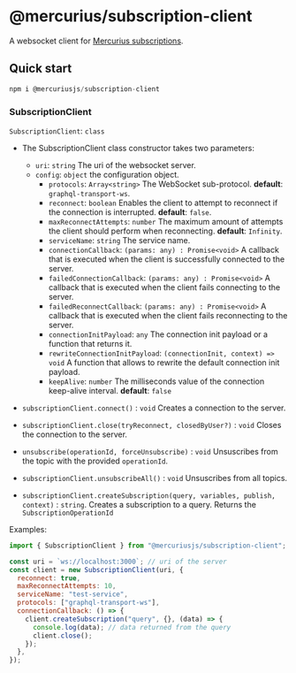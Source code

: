 # @mercurius/subscription-client

A websocket client for [Mercurius subscriptions](https://github.com/mercurius-js/mercurius/blob/master/docs/subscriptions.md).

## Quick start

```javascript
npm i @mercuriusjs/subscription-client
```

### SubscriptionClient

`SubscriptionClient`: `class`

- The SubscriptionClient class constructor takes two parameters:
  - `uri`: `string` The uri of the websocket server.
  - `config`: `object` the configuration object.
    - `protocols`: `Array<string>` The WebSocket sub-protocol. **default**: `graphql-transport-ws`.
    - `reconnect`: `boolean` Enables the client to attempt to reconnect if the connection is interrupted. **default**: `false`.
    - `maxReconnectAttempts`: `number` The maximum amount of attempts the client should perform when reconnecting. **default**: `Infinity`.
    - `serviceName`: `string` The service name.
    - `connectionCallback`: `(params: any) : Promise<void>` A callback that is executed when the client is successfully connected to the server.
    - `failedConnectionCallback`: `(params: any) : Promise<void>` A callback that is executed when the client fails connecting to the server.
    - `failedReconnectCallback`: `(params: any) : Promise<void>` A callback that is executed when the client fails reconnecting to the server.
    - `connectionInitPayload`: `any` The connection init payload or a function that returns it.
    - `rewriteConnectionInitPayload`: `(connectionInit, context) => void` A function that allows to rewrite the default connection init payload.
    - `keepAlive`: `number` The milliseconds value of the connection keep-alive interval. **default**: `false`

- `subscriptionClient.connect()` : `void` Creates a connection to the server.
- `subscriptionClient.close(tryReconnect, closedByUser?)` : `void` Closes the connection to the server.
- `unsubscribe(operationId, forceUnsubscribe)` : `void` Unsuscribes from the topic with the provided `operationId`.
- `subscriptionClient.unsubscribeAll()` : `void` Unsuscribes from all topics.
- `subscriptionClient.createSubscription(query, variables, publish, context)` : `string`. Creates a subscription to a query. Returns the `SubscriptionOperationId`

Examples:

```js
import { SubscriptionClient } from "@mercuriusjs/subscription-client";

const uri = `ws://localhost:3000`; // uri of the server
const client = new SubscriptionClient(uri, {
  reconnect: true,
  maxReconnectAttempts: 10,
  serviceName: "test-service",
  protocols: ["graphql-transport-ws"],
  connectionCallback: () => {
    client.createSubscription("query", {}, (data) => {
      console.log(data); // data returned from the query
      client.close();
    });
  },
});


```
